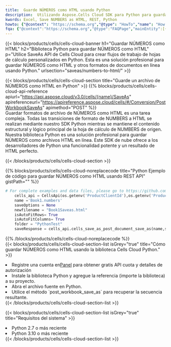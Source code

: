```yaml
---
title:  Guarde NÚMEROS como HTML usando Python
description:  Utilizando Aspose.Cells Cloud SDK para Python para guardar el archivo en formato NÚMEROS como archivo en formato HTML.
kwords: Excel, Save NUMBERS as HTML, REST, Python
howto: {"@context": "https://schema.org","@type": "HowTo","name": "How to save NUMBERS as HTML using the Cells Cloud Python library.","description": "How to save NUMBERS as HTML using the Cells Cloud Python library.","image": {"@type": "ImageObject"},"url": "/python/saveas/numbers-to-html/","step": [{ "@type": "HowToStep","name": "How to save NUMBERS as HTML using the Cells Cloud Python library. step 1", "image": {"@type": "ImageObject",},"url": "/python/saveas/numbers-to-html/","text": "Register an account at <a href='https://dashboard.aspose.cloud/'>Dashboard</a> to get free API quota & authorization details",},{ "@type": "HowToStep","name": "How to save NUMBERS as HTML using the Cells Cloud Python library. step 1", "image": {"@type": "ImageObject",},"url": "/python/saveas/numbers-to-html/","text": "Install Python library and add the reference (import the library) to your project.",},{ "@type": "HowToStep","name": "How to save NUMBERS as HTML using the Cells Cloud Python library. step 1", "image": {"@type": "ImageObject",},"url": "/python/saveas/numbers-to-html/","text": "Open the source file in Python.",},{ "@type": "HowToStep","name": "How to save NUMBERS as HTML using the Cells Cloud Python library. step 1", "image": {"@type": "ImageObject",},"url": "/python/saveas/numbers-to-html/","text": "Use the `post_workbook_save_as` method to retrieve the resulting stream.",}, ],"supply": {"@type": "HowToSupply","name": "document"},"tool": [{"@type": "HowToTool","name": "PyCharm, Visual Studio Code, Sublime, Eclipse"},{"@type": "HowToTool","name": "Aspose Cells"}],"totalTime": "PT6M"}
fqa: {"@context":"https://schema.org","@type":"FAQPage","mainEntity":[{"@type":"Question","name":"Why save file as other formats file in C# using REST API?","acceptedAnswer":{"@type":"Answer","text":"Documents are encoded in many ways, and some files may be incompatible with the software you use. To open and read such files, just save them as appropriate file formats.<br/><ol><li>Install .NET SDK and add the reference (import the library) to your project.</li><li>Open the source file in C# using REST API.</li><li>Call the PostWorkbookSaveAsRequest() method, passing an output filename with required extension.</li><li>Get the result of save as a separate file.</li></ol>"}},{"@type":"Question","name":"What file formats can I save as with your C# library?","acceptedAnswer":{"@type":"Answer","text":"We support a variety of file formats for conversion using .NET library, including XLSX, Excel, xls , PDF, CSV, HTML, Markdown, XML, PNG, JPG, TIFF, Json, TXT and many more."}},{"@type":"Question","name":"What is the maximum allowed file size for conversion using this .NET library?","acceptedAnswer":{"@type":"Answer","text":"There are no file size limits for format conversions using .NET library."}}]}
---
```

{{< blocks/products/cells/cells-cloud-banner h1="Guardar NÚMEROS como HTML" h2="Biblioteca Python para guardar NÚMEROS como HTML" p="Utilice SaveAs API de Cells Cloud para crear flujos de trabajo de hojas de cálculo personalizados en Python. Esta es una solución profesional para guardar NÚMEROS como HTML y otros formatos de documentos en línea usando Python." urlsection="saveas/numbers-to-html/" >}}

{{< blocks/products/cells/cells-cloud-section title="Guarde un archivo de NÚMEROS como HTML en Python" >}}
{{% blocks/products/cells/cells-cloud-api-reference apiurl="https://api.aspose.cloud/v3.0/cells/{name}/SaveAs" apireferenceurl="https://apireference.aspose.cloud/cells/#/Conversion/PostWorkbookSaveAs" apimethod="POST" %}}
<br/>
Guardar formatos de archivo de NÚMEROS como HTML es una tarea compleja. Todas las transiciones de formato de NUMBERS a HTML se realizan mediante nuestro SDK Python mientras se mantiene el contenido estructural y lógico principal de la hoja de cálculo de NUMBERS de origen. Nuestra biblioteca Python es una solución profesional para guardar NÚMEROS como archivos HTML en línea. Este SDK de nube ofrece a los desarrolladores de Python una funcionalidad potente y un resultado de HTML perfecto.

{{< /blocks/products/cells/cells-cloud-section >}}

{{% blocks/products/cells/cells-cloud-noreplacecode title="Python Ejemplo de código para guardar NÚMEROS como HTML usando REST API" gistPath="" %}}
  
```python
# For complete examples and data files, please go to https://github.com/aspose-cells-cloud/aspose-cells-cloud-python/
    cells_api = CellsApi(os.getenv('ProductClientId'),os.getenv('ProductClientSecret'))
    name ='Book1.numbers'    
    saveOptions = None
    newfilename = "Book1Saveas.html"
    isAutoFitRows= True
    isAutoFitColumns= True
    folder = "PythonTest"
    saveResponse = cells_api.cells_save_as_post_document_save_as(name,save_options=saveOptions, newfilename=(folder +'/' + newfilename),folder=folder)
```
  
{{% /blocks/products/cells/cells-cloud-noreplacecode %}}
<br/>
{{< blocks/products/cells/cells-cloud-section-list isGrey="true" title="Cómo guardar NÚMEROS como HTML usando la biblioteca Cells Cloud Python." >}}
<li> Registre una cuenta en<a href="https://dashboard.aspose.cloud/">Panel</a> para obtener gratis API cuota y detalles de autorización</li>
<li>Instale la biblioteca Python y agregue la referencia (importe la biblioteca) a su proyecto.</li>
<li>Abra el archivo fuente en Python.</li>
<li>Utilice el método `post_workbook_save_as` para recuperar la secuencia resultante.</li>
{{< /blocks/products/cells/cells-cloud-section-list >}}

{{< blocks/products/cells/cells-cloud-section-list isGrey="true" title="Requisitos del sistema" >}}
<li>Python 2.7 o más reciente</li>
<li>Python 3.10 o más reciente</li>
{{< /blocks/products/cells/cells-cloud-section-list >}}
